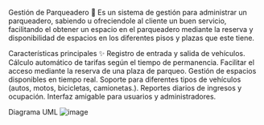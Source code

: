 Gestión de Parqueadero 🚗
Es un sistema de gestión para administrar un parqueadero, sabiendo u ofreciendole al cliente un buen servicio, facilitando el obtener un espacio en el parqueadero
mediante la reserva y disponibilidad de espacios en los diferentes pisos y plazas que este tiene.

Características principales ✨
Registro de entrada y salida de vehículos.
Cálculo automático de tarifas según el tiempo de permanencia.
Facilitar el acceso mediante la reserva de una plaza de parqueo.
Gestión de espacios disponibles en tiempo real.
Soporte para diferentes tipos de vehículos (autos, motos, bicicletas, camionetas.).
Reportes diarios de ingresos y ocupación.
Interfaz amigable para usuarios y administradores.

Diagrama UML
![image](https://github.com/user-attachments/assets/bf23e5d7-68f2-444a-bfcc-d20aa95cc5b1)
